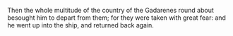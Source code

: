 Then the whole multitude of the country of the Gadarenes round about besought him to depart from them; for they were taken with great fear: and he went up into the ship, and returned back again.
